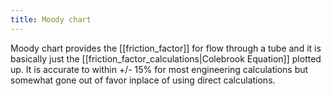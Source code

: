 ```yaml
---
title: Moody chart
---
```


Moody chart provides the [[friction_factor]] for flow through a tube and it is basically just the [[friction_factor_calculations|Colebrook Equation]] plotted up. It is accurate to within +/- 15% for most engineering calculations but somewhat gone out of favor inplace of using direct calculations. 

